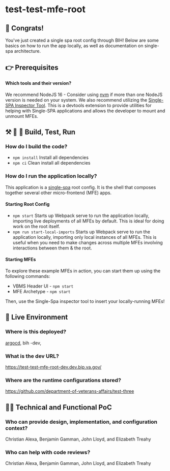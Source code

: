 ﻿# test-test-mfe-root

## 🌳 Congrats!
You've just created a single spa root config through BIH! Below are some basics on how to run the app locally, as well as documentation on single-spa architecture. 

## 👉 Prerequisites
#### Which tools and their version?
We recommend NodeJS 16 - Consider using [nvm](https://github.com/nvm-sh/nvm) if more than one NodeJS version is needed on your system.
We also recommend utilizing the [Single-SPA Inspector Tool]( https://single-spa.js.org/docs/devtools/). This is a devtools extension to provide utilities for helping with Single-SPA applications and allows the developer to mount and unmount MFEs.

## ⚒️ 🔬 👟 Build, Test, Run
### How do I build the code?
* `npm install` Install all dependencies
* `npm ci` Clean install all dependencies

### How do I run the application locally?
This application is a [single-spa](https://single-spa.js.org/docs/getting-started-overview#architectural-overview) root config. It is the shell that composes together several other micro-frontend (MFE) apps.

#### Starting Root Config
* `npm start` Starts up Webpack serve to run the application locally, importing live deployments of all MFEs by default.
This is ideal for doing work on the root itself.
* `npm run start-local-imports` Starts up Webpack serve to run the application locally, importing only local instances of all MFEs.
This is useful when you need to make changes across multiple MFEs involving interactions between them & the root.

#### Starting MFEs
To explore these example MFEs in action, you can start them up using the following commands:
* VBMS Header UI - `npm start`
* MFE Archetype - `npm start`

Then, use the Single-Spa inspector tool to insert your locally-running MFEs!

## 🚀 Live Environment

### Where is this deployed?
[argocd](https://argo.dev.bip.va.gov/applications/test-test-mfe-root-dev), bih -dev, 

### What is the dev URL?
https://test-test-mfe-root-dev.dev.bip.va.gov/

### Where are the runtime configurations stored?
https://github.com/department-of-veterans-affairs/test-three 

## 👩‍💻 Technical and Functional PoC
### Who can provide design, implementation, and configuration context?
Christian Alexa, Benjamin Gamman, John Lloyd, and Elizabeth Treahy
### Who can help with code reviews?
Christian Alexa, Benjamin Gamman, John Lloyd, and Elizabeth Treahy